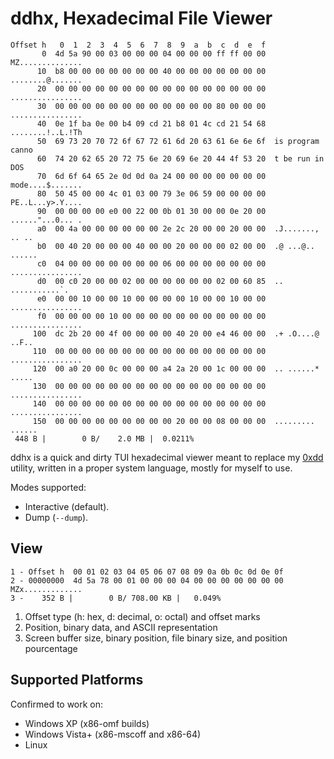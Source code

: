 # ddhx, Hexadecimal File Viewer

```text
Offset h   0  1  2  3  4  5  6  7  8  9  a  b  c  d  e  f
       0  4d 5a 90 00 03 00 00 00 04 00 00 00 ff ff 00 00  MZ..............
      10  b8 00 00 00 00 00 00 00 40 00 00 00 00 00 00 00  ........@.......
      20  00 00 00 00 00 00 00 00 00 00 00 00 00 00 00 00  ................
      30  00 00 00 00 00 00 00 00 00 00 00 00 80 00 00 00  ................
      40  0e 1f ba 0e 00 b4 09 cd 21 b8 01 4c cd 21 54 68  ........!..L.!Th
      50  69 73 20 70 72 6f 67 72 61 6d 20 63 61 6e 6e 6f  is program canno
      60  74 20 62 65 20 72 75 6e 20 69 6e 20 44 4f 53 20  t be run in DOS
      70  6d 6f 64 65 2e 0d 0d 0a 24 00 00 00 00 00 00 00  mode....$.......
      80  50 45 00 00 4c 01 03 00 79 3e 06 59 00 00 00 00  PE..L...y>.Y....
      90  00 00 00 00 e0 00 22 00 0b 01 30 00 00 0e 20 00  ......"...0... .
      a0  00 4a 00 00 00 00 00 00 2e 2c 20 00 00 20 00 00  .J......., .. ..
      b0  00 40 20 00 00 00 40 00 00 20 00 00 00 02 00 00  .@ ...@.. ......
      c0  04 00 00 00 00 00 00 00 06 00 00 00 00 00 00 00  ................
      d0  00 c0 20 00 00 02 00 00 00 00 00 00 02 00 60 85  .. ...........`.
      e0  00 00 10 00 00 10 00 00 00 00 10 00 00 10 00 00  ................
      f0  00 00 00 00 10 00 00 00 00 00 00 00 00 00 00 00  ................
     100  dc 2b 20 00 4f 00 00 00 00 40 20 00 e4 46 00 00  .+ .O....@ ..F..
     110  00 00 00 00 00 00 00 00 00 00 00 00 00 00 00 00  ................
     120  00 a0 20 00 0c 00 00 00 a4 2a 20 00 1c 00 00 00  .. ......* .....
     130  00 00 00 00 00 00 00 00 00 00 00 00 00 00 00 00  ................
     140  00 00 00 00 00 00 00 00 00 00 00 00 00 00 00 00  ................
     150  00 00 00 00 00 00 00 00 00 20 00 00 08 00 00 00  ......... ......
 448 B |        0 B/    2.0 MB |  0.0211%
```

ddhx is a quick and dirty TUI hexadecimal viewer meant to replace my
[0xdd](https://github.com/dd86k/0xdd) utility, written in a proper system
language, mostly for myself to use.

Modes supported:
- Interactive (default).
- Dump (`--dump`).

## View

```text
1 - Offset h  00 01 02 03 04 05 06 07 08 09 0a 0b 0c 0d 0e 0f
2 - 00000000  4d 5a 78 00 01 00 00 00 04 00 00 00 00 00 00 00  MZx.............
3 -    352 B |        0 B/ 708.00 KB |   0.049%
```

1. Offset type (h: hex, d: decimal, o: octal) and offset marks
2. Position, binary data, and ASCII representation
3. Screen buffer size, binary position, file binary size, and position pourcentage

## Supported Platforms

Confirmed to work on:
- Windows XP (x86-omf builds)
- Windows Vista+ (x86-mscoff and x86-64)
- Linux